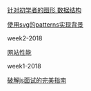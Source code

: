 [针对初学者的图形 数据结构](https://adrianmejia.com/blog/2018/05/14/data-structures-for-beginners-graphs-time-complexity-tutorial/)

[使用svg的patterns实现背景](https://webdesign.tutsplus.com/tutorials/how-to-use-svg-patterns-as-backgrounds--cms-31507)

week2-2018

[网站性能](https://landing.google.com/sre/book/index.html)

week1-2018

[破解js面试的完美指南](./a-translated-blog-of-js-interview.md)


